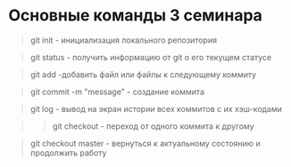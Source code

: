 # Основные команды 3 семинара

> git init - инициализация локального репозитория

> git status - получить информацию от git о его текущем статусе

> git add -добавить файл или файлы к следующему коммиту

> git commit -m "message" - создание коммита

> git log - вывод на экран истории всех коммитов с их хэш-кодами

>> git checkout - переход от одного коммита к другому

> git checkout master - вернуться к актуальному состоянию и продолжить работу